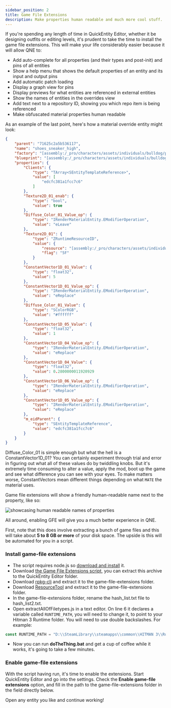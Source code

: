 ```yaml
---
sidebar_position: 2
title: Game File Extensions
description: Make properties human readable and much more cool stuff.
---
```


If you're spending any length of time in QuickEntity Editor, whether it be designing outfits or editing levels, it's prudent to take the time to install the game file extensions. This will make your life considerably easier because it will allow QNE to:

- Add auto-complete for all properties (and their types and post-init) and pins of all entities
- Show a help menu that shows the default properties of an entity and its input and output pins
- Add automatic patch loading
- Display a graph view for pins
- Display previews for what entities are referenced in external entities
- Show the names of entities in the overrides view
- Add text next to a repository ID, showing you which repo item is being referenced
- Make obfuscated material properties human readable

As an example of the last point, here's how a material override entity might look:

```json
{
	"parent": "71625c2a5b536117",
	"name": "shoes_sneaker_high",
	"factory": "[assembly:/_pro/characters/assets/individuals/bulldog/privateinvestigator/materials/shoes_sneaker_high.mi].pc_entitytype",
	"blueprint": "[assembly:/_pro/characters/assets/individuals/bulldog/privateinvestigator/materials/shoes_sneaker_high.mi].pc_entityblueprint",
	"properties": {
		"Clients": {
			"type": "TArray<SEntityTemplateReference>",
			"value": [
				"edcfc381a1fcc7c6"
			]
		},
		"Texture2D_01_enab": {
			"type": "bool",
			"value": true
		},
		"Diffuse_Color_01_Value_op": {
			"type": "IRenderMaterialEntity.EModifierOperation",
			"value": "eLeave"
		},
		"Texture2D_01": {
			"type": "ZRuntimeResourceID",
			"value": {
				"resource": "[assembly:/_pro/characters/assets/individuals/bulldog/privateinvestigator/textures/shoes_sneaker_high.texture?/specular_a.tex](ascolormap).pc_tex",
				"flag": "5F"
			}
		},
		"ConstantVector1D_01_Value": {
			"type": "float32",
			"value": 5
		},
		"ConstantVector1D_01_Value_op": {
			"type": "IRenderMaterialEntity.EModifierOperation",
			"value": "eReplace"
		},
		"Diffuse_Color_01_Value": {
			"type": "SColorRGB",
			"value": "#ffffff"
		},
		"ConstantVector1D_05_Value": {
			"type": "float32",
			"value": 1
		},
		"ConstantVector1D_04_Value_op": {
			"type": "IRenderMaterialEntity.EModifierOperation",
			"value": "eReplace"
		},
		"ConstantVector1D_04_Value": {
			"type": "float32",
			"value": 0.2800000011920929
		},
		"ConstantVector1D_06_Value_op": {
			"type": "IRenderMaterialEntity.EModifierOperation",
			"value": "eReplace"
		},
		"ConstantVector1D_05_Value_op": {
			"type": "IRenderMaterialEntity.EModifierOperation",
			"value": "eReplace"
		},
		"m_eidParent": {
			"type": "SEntityTemplateReference",
			"value": "edcfc381a1fcc7c6"
		}
	}
}
```

Diffuse_Color_01 is simple enough but what the hell is a ConstantVector1D_01? You can certainly experiment through trial and error in figuring out what all of these values do by twiddling knobs. But it's extremely time consuming to alter a value, apply the mod, boot up the game and see what difference you can see with your eyes. To make matters worse, ConstantVectors mean different things depending on what `MATE` the material uses.

Game file extensions will show a friendly human-readable name next to the property, like so:

![showcasing human readable names of properties](/img/quickentity-editor/gamefileextensions/gfe.png)

All around, enabling GFE will give you a much better experience in QNE.

First, note that this does involve extracting a bunch of game files and this will take about **5 to 8 GB or more** of your disk space. The upside is this will be automated for you in a script.

### Install game-file extensions

- The script requires node.js so [download and install](https://nodejs.org/en) it.
- Download [the Game File Extensions script](https://github.com/atampy25/quickentity-editor-next/releases/latest/download/Game_File_Extensions_Scripts.zip), you can extract this archive to the QuickEntity Editor folder.
- Download [rpkg-cli](https://github.com/glacier-modding/RPKG-Tool/releases/latest) and extract it to the game-file-extensions folder.
- Download [ResourceTool](https://github.com/OrfeasZ/ZHMTools/releases/latest) and extract it to the game-file-extensions folder.
- In the game-file-extensions folder, rename the hash_list.txt file to hash_list2.txt.
- Open extractAllOfFiletypes.js in a text editor. On line 6 it declares a variable called `RUNTIME_PATH`, you will need to change it, to point to your Hitman 3 Runtime folder. You will need to use double backslashes. For example:

```javascript
const RUNTIME_PATH = "D:\\SteamLibrary\\steamapps\\common\\HITMAN 3\\Runtime\\"
```

- Now you can run **doTheThing.bat** and get a cup of coffee while it works, it's going to take a few minutes.

### Enable game-file extensions

With the script having run, it's time to enable the extensions. Start QuickEntity Editor and go into the settings. Check the **Enable game-file extensions** option, and fill in the path to the game-file-extensions folder in the field directly below.

Open any entity you like and continue working!